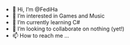 - 👋 Hi, I’m @FediHa
- 👀 I’m interested in Games and Music
- 🌱 I’m currently learning C#
- 💞️ I’m looking to collaborate on nothing (yet!)
- 📫 How to reach me ...

<!---
FediHa/FediHa is a ✨ special ✨ repository because its `README.md` (this file) appears on your GitHub profile.
You can click the Preview link to take a look at your changes.
--->
